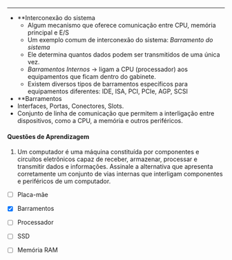 ___
- **Interconexão do sistema
	- Algum mecanismo que oferece comunicação entre CPU, memória principal e E/S
	- Um exemplo comum de interconexão do sistema: *Barramento do sistema*
	- Ele determina quantos dados podem ser transmitidos de uma única vez.
	- *Barramentos Internos* -> ligam a CPU (processador) aos equipamentos que ficam dentro do gabinete.
	- Existem diversos tipos de barramentos específicos para equipamentos diferentes: IDE, ISA, PCI, PCIe, AGP, SCSI
- **Barramentos
-  Interfaces, Portas, Conectores, Slots.
- Conjunto de linha de comunicação que permitem a interligação entre dispositivos, como a CPU, a memória e outros periféricos.


#### Questões de Aprendizagem

1. Um computador é uma máquina constituída por componentes e circuitos eletrônicos capaz de receber, armazenar, processar e transmitir dados e informações.
Assinale a alternativa que apresenta corretamente um conjunto de vias internas que interligam componentes e periféricos de um computador.
- [ ] Placa-mãe
- [x] Barramentos
- [ ] Processador
- [ ] SSD
- [ ] Memória RAM

